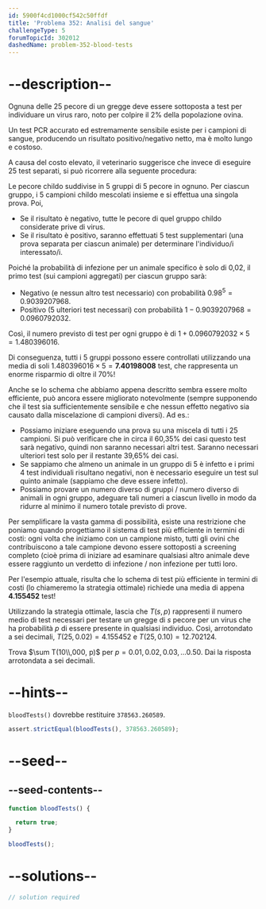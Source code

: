 ```yaml
---
id: 5900f4cd1000cf542c50ffdf
title: 'Problema 352: Analisi del sangue'
challengeType: 5
forumTopicId: 302012
dashedName: problem-352-blood-tests
---
```


# --description--

Ognuna delle 25 pecore di un gregge deve essere sottoposta a test per individuare un virus raro, noto per colpire il 2% della popolazione ovina.

Un test PCR accurato ed estremamente sensibile esiste per i campioni di sangue, producendo un risultato positivo/negativo netto, ma è molto lungo e costoso.

A causa del costo elevato, il veterinario suggerisce che invece di eseguire 25 test separati, si può ricorrere alla seguente procedura:

Le pecore childo suddivise in 5 gruppi di 5 pecore in ognuno. Per ciascun gruppo, i 5 campioni childo mescolati insieme e si effettua una singola prova. Poi,

- Se il risultato è negativo, tutte le pecore di quel gruppo childo considerate prive di virus.
- Se il risultato è positivo, saranno effettuati 5 test supplementari (una prova separata per ciascun animale) per determinare l'individuo/i interessato/i.

Poiché la probabilità di infezione per un animale specifico è solo di 0,02, il primo test (sui campioni aggregati) per ciascun gruppo sarà:

- Negativo (e nessun altro test necessario) con probabilità ${0.98}^5 = 0.9039207968$.
- Positivo (5 ulteriori test necessari) con probabilità $1 - 0.9039207968 = 0.0960792032$.

Così, il numero previsto di test per ogni gruppo è di $1 + 0.0960792032 × 5 = 1.480396016$.

Di conseguenza, tutti i 5 gruppi possono essere controllati utilizzando una media di soli $1.480396016 × 5 = \mathbf{7.40198008}$ test, che rappresenta un enorme risparmio di oltre il 70%!

Anche se lo schema che abbiamo appena descritto sembra essere molto efficiente, può ancora essere migliorato notevolmente (sempre supponendo che il test sia sufficientemente sensibile e che nessun effetto negativo sia causato dalla miscelazione di campioni diversi). Ad es.:

- Possiamo iniziare eseguendo una prova su una miscela di tutti i 25 campioni. Si può verificare che in circa il 60,35% dei casi questo test sarà negativo, quindi non saranno necessari altri test. Saranno necessari ulteriori test solo per il restante 39,65% dei casi.
- Se sappiamo che almeno un animale in un gruppo di 5 è infetto e i primi 4 test individuali risultano negativi, non è necessario eseguire un test sul quinto animale (sappiamo che deve essere infetto).
- Possiamo provare un numero diverso di gruppi / numero diverso di animali in ogni gruppo, adeguare tali numeri a ciascun livello in modo da ridurre al minimo il numero totale previsto di prove.

Per semplificare la vasta gamma di possibilità, esiste una restrizione che poniamo quando progettiamo il sistema di test più efficiente in termini di costi: ogni volta che iniziamo con un campione misto, tutti gli ovini che contribuiscono a tale campione devono essere sottoposti a screening completo (cioè prima di iniziare ad esaminare qualsiasi altro animale deve essere raggiunto un verdetto di infezione / non infezione per tutti loro.

Per l'esempio attuale, risulta che lo schema di test più efficiente in termini di costi (lo chiameremo la strategia ottimale) richiede una media di appena <strong>4.155452</strong> test!

Utilizzando la strategia ottimale, lascia che $T(s, p)$ rappresenti il numero medio di test necessari per testare un gregge di $s$ pecore per un virus che ha probabilità $p$ di essere presente in qualsiasi individuo. Così, arrotondato a sei decimali, $T(25, 0.02) = 4.155452$ e $T(25, 0.10) = 12.702124$.

Trova $\sum T(10\\,000, p)$ per $p = 0.01, 0.02, 0.03, \ldots 0.50$. Dai la risposta arrotondata a sei decimali.

# --hints--

`bloodTests()` dovrebbe restituire `378563.260589`.

```js
assert.strictEqual(bloodTests(), 378563.260589);
```

# --seed--

## --seed-contents--

```js
function bloodTests() {

  return true;
}

bloodTests();
```

# --solutions--

```js
// solution required
```

